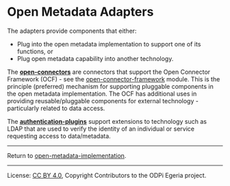 <!-- SPDX-License-Identifier: CC-BY-4.0 -->
<!-- Copyright Contributors to the ODPi Egeria project. -->
  
# Open Metadata Adapters

The adapters provide components that either:

* Plug into the open metadata implementation to support one of its functions, or 
* Plug open metadata capability into another technology.

The **[open-connectors](open-connectors)** are connectors that support the 
Open Connector Framework (OCF) - see the [open-connector-framework](../frameworks/open-connector-framework) module.
This is the principle (preferred) mechanism for supporting pluggable
components in the open metadata implementation.  The OCF has additional uses
in providing reusable/pluggable components for external technology - particularly
related to data access.

The **[authentication-plugins](authentication-plugins)** support extensions to technology such as LDAP that
are used to verify the identity of an individual or service requesting
access to data/metadata.

----
Return to [open-metadata-implementation](..).

----
License: [CC BY 4.0](https://creativecommons.org/licenses/by/4.0/),
Copyright Contributors to the ODPi Egeria project.

